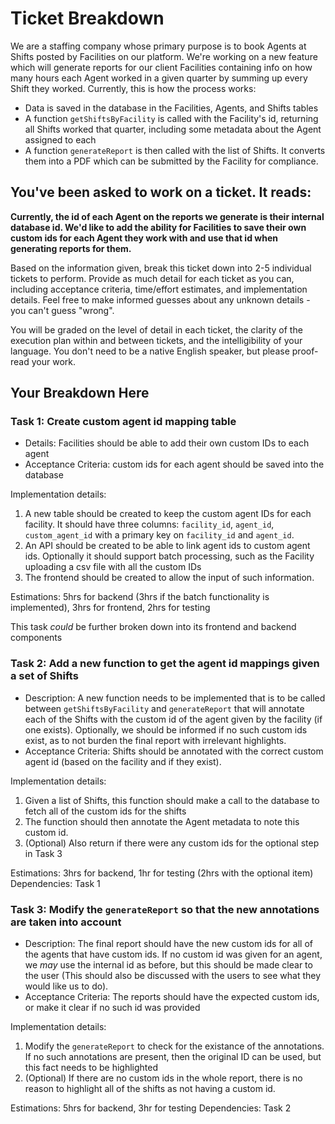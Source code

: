 # Ticket Breakdown

We are a staffing company whose primary purpose is to book Agents at Shifts posted by Facilities on our platform. We're working on a new feature which will generate reports for our client Facilities containing info on how many hours each Agent worked in a given quarter by summing up every Shift they worked. Currently, this is how the process works:

- Data is saved in the database in the Facilities, Agents, and Shifts tables
- A function `getShiftsByFacility` is called with the Facility's id, returning all Shifts worked that quarter, including some metadata about the Agent assigned to each
- A function `generateReport` is then called with the list of Shifts. It converts them into a PDF which can be submitted by the Facility for compliance.

## You've been asked to work on a ticket. It reads:

**Currently, the id of each Agent on the reports we generate is their internal database id. We'd like to add the ability for Facilities to save their own custom ids for each Agent they work with and use that id when generating reports for them.**

Based on the information given, break this ticket down into 2-5 individual tickets to perform. Provide as much detail for each ticket as you can, including acceptance criteria, time/effort estimates, and implementation details. Feel free to make informed guesses about any unknown details - you can't guess "wrong".

You will be graded on the level of detail in each ticket, the clarity of the execution plan within and between tickets, and the intelligibility of your language. You don't need to be a native English speaker, but please proof-read your work.

## Your Breakdown Here

### Task 1: Create custom agent id mapping table

- Details: Facilities should be able to add their own custom IDs to each agent
- Acceptance Criteria: custom ids for each agent should be saved into the database

Implementation details:
1. A new table should be created to keep the custom agent IDs for each facility. It should have three columns: `facility_id`, `agent_id`, `custom_agent_id` with a primary key on `facility_id` and `agent_id`.
2. An API should be created to be able to link agent ids to custom agent ids. Optionally it should support batch processing, such as the Facility uploading a csv file with all the custom IDs
3. The frontend should be created to allow the input of such information.

Estimations: 5hrs for backend (3hrs if the batch functionality is implemented), 3hrs for frontend, 2hrs for testing

This task *could* be further broken down into its frontend and backend components

### Task 2: Add a new function to get the agent id mappings given a set of Shifts

- Description: A new function needs to be implemented that is to be called between `getShiftsByFacility` and `generateReport` that will annotate each of the Shifts with the custom id of the agent given by the facility (if one exists). Optionally, we should be informed if no such custom ids exist, as to not burden the final report with irrelevant highlights.
- Acceptance Criteria: Shifts should be annotated with the correct custom agent id (based on the facility and if they exist).

Implementation details:
1. Given a list of Shifts, this function should make a call to the database to fetch all of the custom ids for the shifts
2. The function should then annotate the Agent metadata to note this custom id.
3. (Optional) Also return if there were any custom ids for the optional step in Task 3

Estimations: 3hrs for backend, 1hr for testing (2hrs with the optional item)
Dependencies: Task 1

### Task 3: Modify the `generateReport` so that the new annotations are taken into account

- Description: The final report should have the new custom ids for all of the agents that have custom ids. If no custom id was given for an agent, we *may* use the internal id as before, but this should be made clear to the user (This should also be discussed with the users to see what they would like us to do).
- Acceptance Criteria: The reports should have the expected custom ids, or make it clear if no such id was provided

Implementation details:
1. Modify the `generateReport` to check for the existance of the annotations. If no such annotations are present, then the original ID can be used, but this fact needs to be highlighted
2. (Optional) If there are no custom ids in the whole report, there is no reason to highlight all of the shifts as not having a custom id.

Estimations: 5hrs for backend, 3hr for testing
Dependencies: Task 2